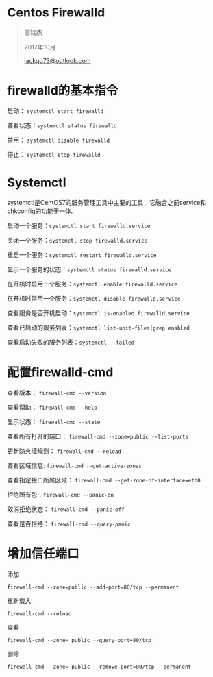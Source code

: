 # Centos Firewalld

> 高铭杰
>
> 2017年10月
>
> jackgo73@outlook.com

# firewalld的基本指令

启动： `systemctl start firewalld`

查看状态：`systemctl status firewalld`

禁用： `systemctl disable firewalld`

停止： `systemctl stop firewalld`

# Systemctl

systemctl是CentOS7的服务管理工具中主要的工具，它融合之前service和chkconfig的功能于一体。

启动一个服务：`systemctl start firewalld.service`

关闭一个服务：`systemctl stop firewalld.service`

重启一个服务：`systemctl restart firewalld.service`

显示一个服务的状态：`systemctl status firewalld.service`

在开机时启用一个服务：`systemctl enable firewalld.service`

在开机时禁用一个服务：`systemctl disable firewalld.service`

查看服务是否开机启动：`systemctl is-enabled firewalld.service`

查看已启动的服务列表：`systemctl list-unit-files|grep enabled`

查看启动失败的服务列表：`systemctl --failed`

# 配置firewalld-cmd

查看版本： `firewall-cmd --version`

查看帮助： `firewall-cmd --help`

显示状态： `firewall-cmd --state`

查看所有打开的端口： `firewall-cmd --zone=public --list-ports`

更新防火墙规则： `firewall-cmd --reload`

查看区域信息:  `firewall-cmd --get-active-zones`

查看指定接口所属区域： `firewall-cmd --get-zone-of-interface=eth0`

拒绝所有包：`firewall-cmd --panic-on`

取消拒绝状态： `firewall-cmd --panic-off`

查看是否拒绝： `firewall-cmd --query-panic`

# 增加信任端口

添加

```shell
firewall-cmd --zone=public --add-port=80/tcp --permanent
```

重新载入

```shell
firewall-cmd --reload
```

查看

```shell
firewall-cmd --zone= public --query-port=80/tcp
```

删除

```shell
firewall-cmd --zone= public --remove-port=80/tcp --permanent
```